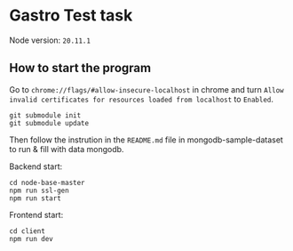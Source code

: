 # Gastro Test task

Node version: `20.11.1`

## How to start the program

Go to `chrome://flags/#allow-insecure-localhost` in chrome and turn `Allow invalid certificates for resources loaded from localhost` to `Enabled`.

```
git submodule init
git submodule update
```

Then follow the instrution in the `README.md` file in mongodb-sample-dataset to run & fill with data mongodb.

Backend start:

```
cd node-base-master
npm run ssl-gen
npm run start
```

Frontend start:
```
cd client
npm run dev
```
